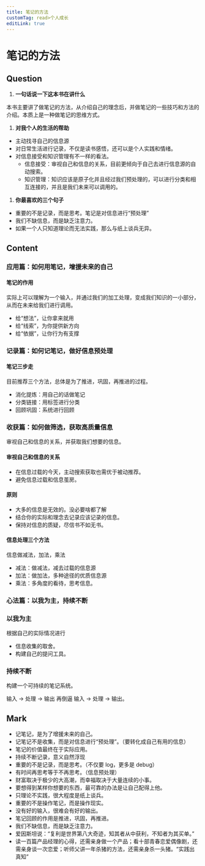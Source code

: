 ```yaml
---
title: 笔记的方法
customTag: read>个人成长
editLink: true
---
```


# 笔记的方法

## Question

1. **一句话说一下这本书在讲什么**

本书主要讲了做笔记的方法，从介绍自己的理念后，并做笔记的一些技巧和方法的介绍。本质上是一种做笔记的思维方式。

1. **对我个人的生活的帮助**

- 主动找寻自己的信息源
- 对日常生活进行记录，不仅是读书感悟，还可以是个人实践和情绪。
- 对信息接受和知识管理有不一样的看法。
    - 信息接受：审视自己和信息的关系，目前更倾向于自己去进行信息源的自动搜索。
    - 知识管理：知识应该是原子化并且经过我们预处理的，可以进行分类和相互连接的，并且是我们未来可以调用的。

1. **你最喜欢的三个句子**

- 重要的不是记录，而是思考。笔记是对信息进行“预处理”
- 我们不缺信息，而是缺乏注意力。
- 如果一个人只知道理论而无法实践，那么与纸上谈兵无异。

## Content
### 应用篇：如何用笔记，增援未来的自己

#### 笔记的作用

实际上可以理解为一个输入，并通过我们的加工处理，变成我们知识的一小部分，从而在未来给我们进行调用。

- 给“想法”，让你拿来就用
- 给“线索”，为你提供新方向
- 给“依据”，让你行为有支撑

### 记录篇：如何记笔记，做好信息预处理

#### 笔记三步走

目前推荐三个方法，总体是为了推进，巩固，再推进的过程。

- 消化提炼：用自己的话做笔记
- 分类链接：用标签进行分类
- 回顾巩固：系统进行回顾

### 收获篇：如何做筛选，获取高质量信息

审视自己和信息的关系，并获取我们想要的信息。

#### 审视自己和信息的关系

- 在信息过载的今天，主动搜索获取也需优于被动推荐。
- 避免信息过载和信息茧房。

#### 原则

- 大多的信息是无效的。没必要啥都了解
- 结合你的实际和理念去记录应该记录的信息。
- 保持对信息的质疑，尽信书不如无书。

#### 信息处理三个方法

信息做减法，加法，乘法

- 减法：做减法，减去过载的信息源
- 加法：做加法，多种途径的优质信息源
- 乘法：多角度的看待，思考信息。

### 心法篇：以我为主，持续不断

### 以我为主

根据自己的实际情况进行

- 信息收集的取舍。
- 构建自己的提问工具。

### 持续不断

构建一个可持续的笔记系统。

输入 → 处理 → 输出 再倒逼 输入 → 处理 → 输出。

## Mark

- 记笔记，是为了增援未来的自己。
- 记笔记不是收集，而是对信息进行“预处理”。（要转化成自己有用的信息）
- 笔记的价值最终在于实际应用。
- 持续不断记录，意义自然浮现
- 重要的不是记录，而是思考。（不仅要 log，更多是 debug）
- 有时间再思考等于不再思考。（信息预处理）
- 财富取决于极少的大高潮，而幸福取决于大量连续的小事。
- 要想得到某样你想要的东西，最可靠的办法是让自己配得上他。
- 只理论不实践，很大程度是纸上谈兵。
- 重要的不是操作笔记，而是操作现实。
- 没有好的输入，很难会有好的输出。
- 笔记回顾的作用是推进，巩固，再推进。
- 我们不缺信息，而是缺乏注意力。
- 爱因斯坦说：“复利是世界第八大奇迹，知其者从中获利，不知者为其买单。”
- 读一百篇产品经理的心得，还需亲身做一个产品；看十部青春恋爱偶像剧，还需亲身谈一次恋爱；听师父讲一年杀猪的方法，还需亲身杀一头猪。“实践出真知”